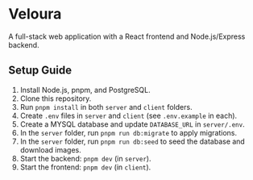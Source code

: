 # Veloura

A full-stack web application with a React frontend and Node.js/Express backend.

## Setup Guide

1. Install Node.js, pnpm, and PostgreSQL.
2. Clone this repository.
3. Run `pnpm install` in both `server` and `client` folders.
4. Create `.env` files in `server` and `client` (see `.env.example` in each).
5. Create a MYSQL database and update `DATABASE_URL` in `server/.env`.
6. In the `server` folder, run `pnpm run db:migrate` to apply migrations.
7. In the `server` folder, run `pnpm run db:seed` to seed the database and download images.
8. Start the backend: `pnpm dev` (in `server`).
9. Start the frontend: `pnpm dev` (in `client`).



